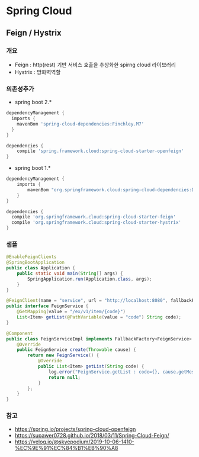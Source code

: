 # Spring Cloud

## Feign / Hystrix

### 개요

* Feign : http(rest) 기반 서비스 호출을 추상화한 spirng cloud 라이브러리
* Hystrix : 방화벽역할

### 의존성추가

- spring boot 2.*

```groovy
dependencyManagement {
  imports {
    mavenBom 'spring-cloud-dependencies:Finchley.M7'
  }
}

dependencies {
    compile 'spring.framework.cloud:spring-cloud-starter-openfeign'
}
```

- spring boot 1.*

```groovy
dependencyManagement {
    imports {
        mavenBom "org.springframework.cloud:spring-cloud-dependencies:Dalston.SR1"
    }
}

dependencies {
  compile 'org.springframework.cloud:spring-cloud-starter-feign'
  compile 'org.springframework.cloud:spring-cloud-starter-hystrix'
}
```

### 샘플

```java
@EnableFeignClients
@SpringBootApplication
public class Application {
    public static void main(String[] args) {
        SpringApplication.run(Application.class, args);
    }
}
```

```java
@FeignClient(name = "service", url = "http://localhost:8080", fallbackFactory = FeignServiceImpl.class)
public interface FeignService {
    @GetMapping(value = "/ex/v1/item/{code}")
    List<Item> getList(@PathVariable(value = "code") String code);
}
```

```java
@Component
public class FeignServiceImpl implements FallbackFactory<FeignService> {
    @Override
    public FeignService create(Throwable cause) {
        return new FeignService() {
            @Override
            public List<Item> getList(String code) {
                log.error("FeignService.getList : code={}, cause.getMessage={}", code, cause.getMessage());
                return null;
            }
        };
    }
}
```

### 참고

* https://spring.io/projects/spring-cloud-openfeign
* https://supawer0728.github.io/2018/03/11/Spring-Cloud-Feign/
* https://velog.io/@skyepodium/2019-10-06-1410-%EC%9E%91%EC%84%B1%EB%90%A8
